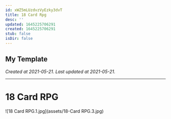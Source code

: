 ```yaml
---
id: xWZ5mLUzdvzVyEzky3dvT
title: 18 Card Rpg
desc: ''
updated: 1645225706291
created: 1645225706291
stub: false
isDir: false
---
```

My Template
---

_Created at 2021-05-21._
_Last updated at 2021-05-21._




---

# 18 Card RPG


![18 Card RPG.1.jpg](assets/18-Card RPG.3.jpg)

